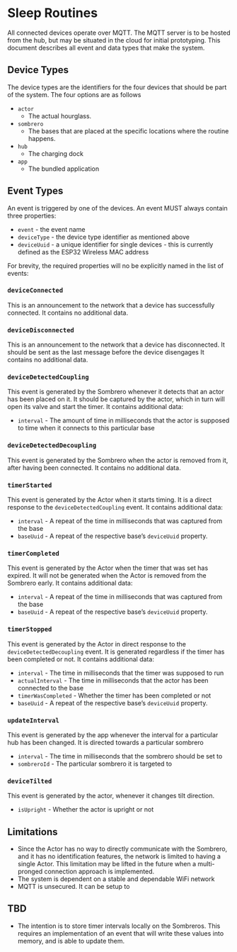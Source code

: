 # Sleep Routines

All connected devices operate over MQTT. The MQTT server is to be hosted from the hub, but may be situated in the cloud for initial prototyping. This document describes all event and data types that make the system.

## Device Types
The device types are the identifiers for the four devices that should be part of the system. The four options are as follows
* `actor`
    * The actual hourglass.
* `sombrero`
    * The bases that are placed at the specific locations where the routine happens.
* `hub`
    * The charging dock
* `app`
    * The bundled application

## Event Types
An event is triggered by one of the devices. An event MUST always contain three properties:
* `event` - the event name
* `deviceType` - the device type identifier as mentioned above
* `deviceUuid` - a unique identifier for single devices - this is currently defined as the ESP32 Wireless MAC address

For brevity, the required properties will no be explicitly named in the list of events:

### `deviceConnected`
This is an announcement to the network that a device has successfully connected. It contains no additional data.

### `deviceDisconnected`
This is an announcement to the network that a device has disconnected. It should be sent as the last message before the device disengages It contains no additional data.

### `deviceDetectedCoupling`
This event is generated by the Sombrero whenever it detects that an actor has been placed on it. It should be captured by the actor, which in turn will open its valve and start the timer. It contains additional data:
* `interval` - The amount of time in milliseconds that the actor is supposed to time when it connects to this particular base

### `deviceDetectedDecoupling`
This event is generated by the Sombrero when the actor is removed from it, after having been connected. It contains no additional data.

### `timerStarted`
This event is generated by the Actor when it starts timing. It is a direct response to the `deviceDetectedCoupling` event. It contains additional data:
* `interval` - A repeat of the time in milliseconds that was captured from the base
* `baseUuid` - A repeat of the respective base’s `deviceUuid` property.

### `timerCompleted`
This event is generated by the Actor when the timer that was set has expired. It will not be generated when the Actor is removed from the Sombrero early. It contains additional data:
* `interval` - A repeat of the time in milliseconds that was captured from the base
* `baseUuid` - A repeat of the respective base’s `deviceUuid` property.

### `timerStopped`
This event is generated by the Actor in direct response to the `deviceDetectedDecoupling` event. It is generated regardless if the timer has been completed or not. It contains additional data:
* `interval` - The time in milliseconds that the timer was supposed to run
* `actualInterval` - The time in milliseconds that the actor has been connected to the base
* `timerWasCompleted` - Whether the timer has been completed or not
* `baseUuid` - A repeat of the respective base’s `deviceUuid` property.

### `updateInterval`
This event is generated by the app whenever the interval for a particular hub has been changed. It is directed towards a particular sombrero
* `interval` - The time in milliseconds that the sombrero should be set to
* `sombreroId` - The particular sombrero it is targeted to

### `deviceTilted`
This event is generated by the actor, whenever it changes tilt direction. 
* `isUpright` - Whether the actor is upright or not

## Limitations
* Since the Actor has no way to directly communicate with the Sombrero, and it has no identification features, the network is limited to having a single Actor. This limitation may be lifted in the future when a multi-pronged connection approach is implemented.
* The system is dependent on a stable and dependable WiFi network
* MQTT is unsecured. It can be setup to 

## TBD
* The intention is to store timer intervals locally on the Sombreros. This requires an implementation of an event that will write these values into memory, and is able to update them.
